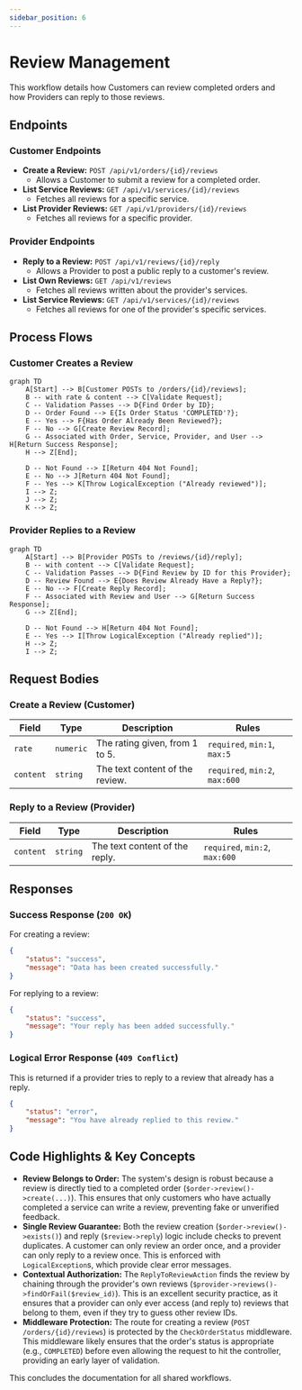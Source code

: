 ```yaml
---
sidebar_position: 6
---
```


# Review Management

This workflow details how Customers can review completed orders and how Providers can reply to those reviews.

## Endpoints

### Customer Endpoints

*   **Create a Review:** `POST /api/v1/orders/{id}/reviews`
    *   Allows a Customer to submit a review for a completed order.
*   **List Service Reviews:** `GET /api/v1/services/{id}/reviews`
    *   Fetches all reviews for a specific service.
*   **List Provider Reviews:** `GET /api/v1/providers/{id}/reviews`
    *   Fetches all reviews for a specific provider.

### Provider Endpoints

*   **Reply to a Review:** `POST /api/v1/reviews/{id}/reply`
    *   Allows a Provider to post a public reply to a customer's review.
*   **List Own Reviews:** `GET /api/v1/reviews`
    *   Fetches all reviews written about the provider's services.
*   **List Service Reviews:** `GET /api/v1/services/{id}/reviews`
    *   Fetches all reviews for one of the provider's specific services.

## Process Flows

### Customer Creates a Review

```mermaid
graph TD
    A[Start] --> B[Customer POSTs to /orders/{id}/reviews];
    B -- with rate & content --> C[Validate Request];
    C -- Validation Passes --> D{Find Order by ID};
    D -- Order Found --> E{Is Order Status 'COMPLETED'?};
    E -- Yes --> F{Has Order Already Been Reviewed?};
    F -- No --> G[Create Review Record];
    G -- Associated with Order, Service, Provider, and User --> H[Return Success Response];
    H --> Z[End];

    D -- Not Found --> I[Return 404 Not Found];
    E -- No --> J[Return 404 Not Found];
    F -- Yes --> K[Throw LogicalException ("Already reviewed")];
    I --> Z;
    J --> Z;
    K --> Z;
```

### Provider Replies to a Review

```mermaid
graph TD
    A[Start] --> B[Provider POSTs to /reviews/{id}/reply];
    B -- with content --> C[Validate Request];
    C -- Validation Passes --> D{Find Review by ID for this Provider};
    D -- Review Found --> E{Does Review Already Have a Reply?};
    E -- No --> F[Create Reply Record];
    F -- Associated with Review and User --> G[Return Success Response];
    G --> Z[End];

    D -- Not Found --> H[Return 404 Not Found];
    E -- Yes --> I[Throw LogicalException ("Already replied")];
    H --> Z;
    I --> Z;
```

## Request Bodies

### Create a Review (Customer)

| Field     | Type      | Description                               | Rules                        |
| --------- | --------- | ----------------------------------------- | ---------------------------- |
| `rate`    | `numeric` | The rating given, from 1 to 5.            | `required`, `min:1`, `max:5` |
| `content` | `string`  | The text content of the review.           | `required`, `min:2`, `max:600`|

### Reply to a Review (Provider)

| Field     | Type     | Description                     | Rules                        |
| --------- | -------- | ------------------------------- | ---------------------------- |
| `content` | `string` | The text content of the reply.  | `required`, `min:2`, `max:600`|

## Responses

### Success Response (`200 OK`)

For creating a review:
```json
{
    "status": "success",
    "message": "Data has been created successfully."
}
```

For replying to a review:
```json
{
    "status": "success",
    "message": "Your reply has been added successfully."
}
```

### Logical Error Response (`409 Conflict`)

This is returned if a provider tries to reply to a review that already has a reply.
```json
{
    "status": "error",
    "message": "You have already replied to this review."
}
```

## Code Highlights & Key Concepts

*   **Review Belongs to Order:** The system's design is robust because a review is directly tied to a completed order (`$order->review()->create(...)`). This ensures that only customers who have actually completed a service can write a review, preventing fake or unverified feedback.
*   **Single Review Guarantee:** Both the review creation (`$order->review()->exists()`) and reply (`$review->reply`) logic include checks to prevent duplicates. A customer can only review an order once, and a provider can only reply to a review once. This is enforced with `LogicalException`s, which provide clear error messages.
*   **Contextual Authorization:** The `ReplyToReviewAction` finds the review by chaining through the provider's own reviews (`$provider->reviews()->findOrFail($review_id)`). This is an excellent security practice, as it ensures that a provider can only ever access (and reply to) reviews that belong to them, even if they try to guess other review IDs.
*   **Middleware Protection:** The route for creating a review (`POST /orders/{id}/reviews`) is protected by the `CheckOrderStatus` middleware. This middleware likely ensures that the order's status is appropriate (e.g., `COMPLETED`) before even allowing the request to hit the controller, providing an early layer of validation.

This concludes the documentation for all shared workflows.
